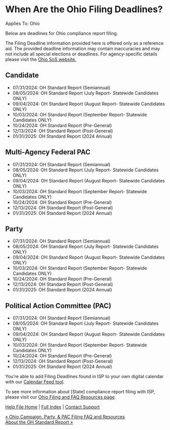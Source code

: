  When Are the Ohio Filing Deadlines?
==========

Applies To: Ohio

Below are deadlines for Ohio compliance report filing.

The Filing Deadline information provided here is offered only as a reference aid. The provided deadline information may contain inaccuracies and may not include all special elections or deadlines. For agency-specific details please visit the [Ohio SoS website.](https://ethics.ohio.gov/)

Candidate
----------

* 07/31/2024: OH Standard Report (Semiannual)
* 08/05/2024: OH Standard Report (July Report- Statewide Candidates ONLY)
* 09/04/2024: OH Standard Report (August Report- Statewide Candidates ONLY)
* 10/03/2024: OH Standard Report (September Report- Statewide Candidates ONLY)
* 10/24/2024: OH Standard Report (Pre-General)
* 12/13/2024: OH Standard Report (Post-General)
* 01/31/2025: OH Standard Report (2024 Annual)

Multi-Agency Federal PAC
----------

* 07/31/2024: OH Standard Report (Semiannual)
* 08/05/2024: OH Standard Report (July Report- Statewide Candidates ONLY)
* 09/04/2024: OH Standard Report (August Report- Statewide Candidates ONLY)
* 10/03/2024: OH Standard Report (September Report- Statewide Candidates ONLY)
* 10/24/2024: OH Standard Report (Pre-General)
* 12/13/2024: OH Standard Report (Post-General)
* 01/31/2025: OH Standard Report (2024 Annual)

Party
----------

* 07/31/2024: OH Standard Report (Semiannual)
* 08/05/2024: OH Standard Report (July Report- Statewide Candidates ONLY)
* 09/04/2024: OH Standard Report (August Report- Statewide Candidates ONLY)
* 10/03/2024: OH Standard Report (September Report- Statewide Candidates ONLY)
* 10/24/2024: OH Standard Report (Pre-General)
* 12/13/2024: OH Standard Report (Post-General)
* 01/31/2025: OH Standard Report (2024 Annual)

Political Action Committee (PAC)
----------

* 07/31/2024: OH Standard Report (Semiannual)
* 08/05/2024: OH Standard Report (July Report- Statewide Candidates ONLY)
* 09/04/2024: OH Standard Report (August Report- Statewide Candidates ONLY)
* 10/03/2024: OH Standard Report (September Report- Statewide Candidates ONLY)
* 10/24/2024: OH Standard Report (Pre-General)
* 12/13/2024: OH Standard Report (Post-General)
* 01/31/2025: OH Standard Report (2024 Annual)

You’re able to add Filing Deadlines found in ISP to your own digital calendar with our [Calendar Feed tool](https://ispolitical.com/Calendar-Feeds/).

To see more information about [State] compliance report filing with ISP, please visit our [Ohio Filing and FAQ Resources page](https://ispolitical.com/ohio-campaign-party-pac-filing-faq-and-resources/).

[Help File Home](/help/) | [Full Index](/Help-File-Directory/) | [Contact Support](mailto:support@ISPolitical.com)

[« Ohio Campaign, Party, & PAC Filing FAQ and Resources](/Ohio-Campaign-Party-PAC-Filing-FAQ-and-Resources)  
[About the OH Standard Report »](/About-the-OH-Standard-Report)